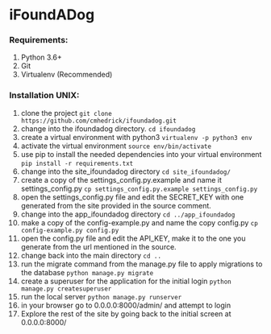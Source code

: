# iFoundADog

### Requirements:
1. Python 3.6+
2. Git
3. Virtualenv (Recommended)

### Installation UNIX:
1. clone the project
`git clone https://github.com/cmhedrick/ifoundadog.git`
2. change into the ifoundadog directory.
`cd ifoundadog`
3. create a virtual environment with python3
`virtualenv -p python3 env`
4. activate the virtual environment
`source env/bin/activate`
5. use pip to install the needed dependencies into your virtual environment
`pip install -r requirements.txt`
6. change into the site_ifoundadog directory
`cd site_ifoundadog/`
7. create a copy of the settings_config.py.example and name it settings_config.py
`cp settings_config.py.example settings_config.py`
8. open the settings_config.py file and edit the SECRET_KEY with one generated from the site provided in the source comment.
9. change into the app_ifoundadog directory
`cd ../app_ifoundadog`
10. make a copy of the config-example.py and name the copy config.py
`cp config-example.py config.py`
11. open the config.py file and edit the API_KEY, make it to the one you generate from the url mentioned in the source.
12. change back into the main directory
`cd ..`
13. run the migrate command from the manage.py file to apply migrations to the database
`python manage.py migrate`
14. create a superuser for the application for the initial login
`python manage.py createsuperuser`
15. run the local server
`python manage.py runserver`
16. in your browser go to 0.0.0.0:8000/admin/ and attempt to login
17. Explore the rest of the site by going back to the initial screen at 0.0.0.0:8000/